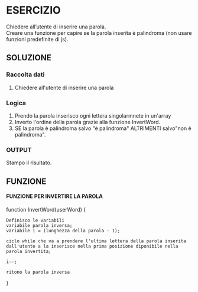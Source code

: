# ESERCIZIO #
Chiedere all’utente di inserire una parola.  
Creare una funzione per capire se la parola inserita è palindroma (non usare funzioni predefinite di js).

## SOLUZIONE ##
### Raccolta dati
1. Chiedere all'utente di inserire una parola

### Logica ###
1. Prendo la parola inserisco ogni lettera singolarmnete in un'array
2. Inverto l'ordine della parola grazie alla funzione InvertWord.
3. SE la parola è palindroma salvo "è palindroma"
    ALTRIMENTI salvo"non è palindroma".

### OUTPUT ###
Stampo il risultato.

## FUNZIONE
#### FUNZIONE PER INVERTIRE LA PAROLA 
function InvertWord(userWord) {


    Definisco le variabili   
    variabile parola inversa;  
    variabile i = (lunghezza della parola - 1);  

    ciclo while che va a prendere l'ultima lettera della parola inserita dall'utente a la inserisce nella prima posizione diponibile nella parola invertita;  

    i--; 

    ritono la parola inversa
}


